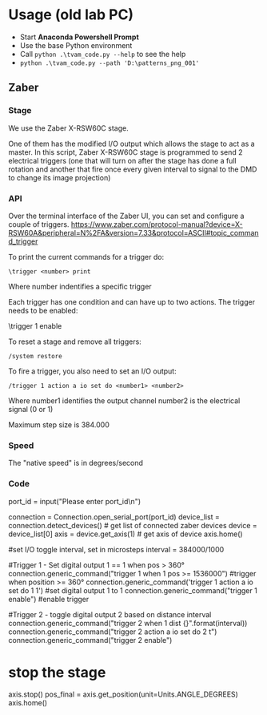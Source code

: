 

# Usage (old lab PC)
* Start **Anaconda Powershell Prompt**
* Use the base Python environment
* Call `python .\tvam_code.py --help` to see the help
* `python .\tvam_code.py --path 'D:\patterns_png_001'`



## Zaber
### Stage
We use the Zaber X-RSW60C stage.

One of them has the modified I/O output which allows the stage to act as a master.
In this script, Zaber X-RSW60C stage is programmed to send 2 electrical triggers
(one that will turn on after the stage has done a full rotation and another that
fire once every given interval to signal to the DMD to change its image projection)


### API
Over the terminal interface of the Zaber UI, you can set and configure a couple of triggers.
https://www.zaber.com/protocol-manual?device=X-RSW60A&peripheral=N%2FA&version=7.33&protocol=ASCII#topic_command_trigger

To print the current commands for a trigger do:

```
\trigger <number> print
```

Where number indentifies a specific trigger

Each trigger has one condition and can have up to two actions. The trigger needs to be enabled:

\trigger 1 enable

To reset a stage and remove all triggers:
```
/system restore
```

To fire a trigger, you also need to set an I/O output:
```
/trigger 1 action a io set do <number1> <number2>
```

Where number1 identifies the output channel
      number2 is the electrical signal (0 or 1)

Maximum step size is 384.000

### Speed
The "native speed" is in degrees/second

### Code 

port_id = input("Please enter port_id\n")

connection = Connection.open_serial_port(port_id)
device_list = connection.detect_devices() # get list of connected zaber devices
device = device_list[0]
axis = device.get_axis(1) # get axis of device
axis.home()

#set I/O toggle interval, set in microsteps
interval = 384000/1000

#Trigger 1 - Set digital output 1 == 1 when pos > 360°
connection.generic_command("trigger 1 when 1 pos >= 1536000") #trigger when position >= 360°
connection.generic_command('trigger 1 action a io set do 1 1') #set digital output 1 to 1
connection.generic_command("trigger 1 enable") #enable trigger

#Trigger 2 - toggle digital output 2 based on distance interval
connection.generic_command("trigger 2 when 1 dist {}".format(interval))
connection.generic_command("trigger 2 action a io set do 2 t")
connection.generic_command("trigger 2 enable")

# stop the stage
axis.stop()
pos_final = axis.get_position(unit=Units.ANGLE_DEGREES)
axis.home()
    








